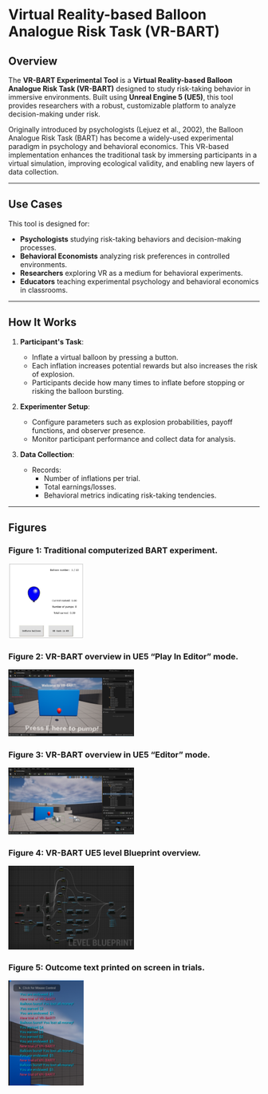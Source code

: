 # Virtual Reality-based Balloon Analogue Risk Task (VR-BART)

## Overview

The **VR-BART Experimental Tool** is a **Virtual Reality-based Balloon Analogue Risk Task (VR-BART)** designed to study risk-taking behavior in immersive environments. Built using **Unreal Engine 5 (UE5)**, this tool provides researchers with a robust, customizable platform to analyze decision-making under risk.

Originally introduced by psychologists (Lejuez et al., 2002), the Balloon Analogue Risk Task (BART) has become a widely-used experimental paradigm in psychology and behavioral economics. This VR-based implementation enhances the traditional task by immersing participants in a virtual simulation, improving ecological validity, and enabling new layers of data collection.

---

## Use Cases

This tool is designed for:
- **Psychologists** studying risk-taking behaviors and decision-making processes.
- **Behavioral Economists** analyzing risk preferences in controlled environments.
- **Researchers** exploring VR as a medium for behavioral experiments.
- **Educators** teaching experimental psychology and behavioral economics in classrooms.

---

## How It Works

1. **Participant's Task**:
   - Inflate a virtual balloon by pressing a button.
   - Each inflation increases potential rewards but also increases the risk of explosion.
   - Participants decide how many times to inflate before stopping or risking the balloon bursting.

2. **Experimenter Setup**:
   - Configure parameters such as explosion probabilities, payoff functions, and observer presence.
   - Monitor participant performance and collect data for analysis.

3. **Data Collection**:
   - Records:
     - Number of inflations per trial.
     - Total earnings/losses.
     - Behavioral metrics indicating risk-taking tendencies.


---

## Figures

### Figure 1: Traditional computerized BART experiment.
<img src="figures/fig_bart.jpg" alt="Figure 1: Traditional computerized BART experiment" width="30%">

### Figure 2: VR-BART overview in UE5 “Play In Editor” mode.
<img src="figures/fig_pie_mode.png" alt="Figure 2: VR-BART overview in UE5 'Play In Editor' mode" width="50%">

### Figure 3: VR-BART overview in UE5 “Editor” mode.
<img src="figures/fig_editor_mode.png" alt="Figure 3: VR-BART overview in UE5 'Editor' mode" width="50%">

### Figure 4: VR-BART UE5 level Blueprint overview.
<img src="figures/fig_blueprint.png" alt="Figure 4: VR-BART UE5 level Blueprint overview" width="50%">

### Figure 5: Outcome text printed on screen in trials.
<img src="figures/fig_text.png" alt="Figure 5: Outcome text printed on screen in trials" width="30%">
